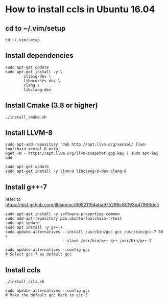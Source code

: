 # How to install ccls in Ubuntu 16.04

## cd to ~/.vim/setup

    cd ~/.vim/setup

## Install dependencies

    sudo apt-get update
    sudo apt-get install -y \
            zlib1g-dev \
            libncurses-dev \
            clang \
            libclang-dev

## Install Cmake (3.8 or higher)

    ./install_cmake.sh

## Install LLVM-8

    sudo apt-add-repository 'deb http://apt.llvm.org/xenial/ llvm-toolchain-xenial-8 main'
    wget -O - https://apt.llvm.org/llvm-snapshot.gpg.key | sudo apt-key add -

    sudo apt-get update
    sudo apt-get install -y llvm-8 libclang-8-dev clang-8

## Install g++-7
refer to <https://gist.github.com/jlblancoc/99521194aba975286c80f93e47966dc5>

    sudo apt-get install -y software-properties-common
    sudo add-apt-repository ppa:ubuntu-toolchain-r/test
    sudo apt update
    sudo apt install -y g++-7
    sudo update-alternatives --install /usr/bin/gcc gcc /usr/bin/gcc-7 60 \
                             --slave /usr/bin/g++ g++ /usr/bin/g++-7

    sudo update-alternatives --config gcc
    # Select gcc-7 as default gcc

## Install ccls

    ./install_ccls.sh

    sudo update-alternatives --config gcc
    # Make the default gcc back to gcc-5
